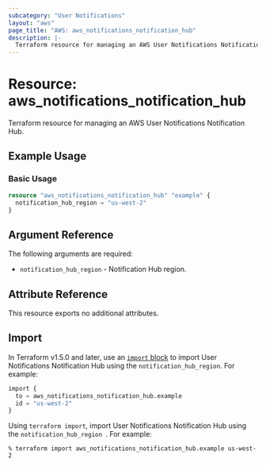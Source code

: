 ```yaml
---
subcategory: "User Notifications"
layout: "aws"
page_title: "AWS: aws_notifications_notification_hub"
description: |-
  Terraform resource for managing an AWS User Notifications Notification Hub.
---
```

# Resource: aws_notifications_notification_hub

Terraform resource for managing an AWS User Notifications Notification Hub.

## Example Usage

### Basic Usage

```terraform
resource "aws_notifications_notification_hub" "example" {
  notification_hub_region = "us-west-2"
}
```

## Argument Reference

The following arguments are required:

* `notification_hub_region` - Notification Hub region.

## Attribute Reference

This resource exports no additional attributes.

## Import

In Terraform v1.5.0 and later, use an [`import` block](https://developer.hashicorp.com/terraform/language/import) to import User Notifications Notification Hub using the `notification_hub_region`. For example:

```terraform
import {
  to = aws_notifications_notification_hub.example
  id = "us-west-2"
}
```

Using `terraform import`, import User Notifications Notification Hub using the `notification_hub_region `. For example:

```console
% terraform import aws_notifications_notification_hub.example us-west-2
```
